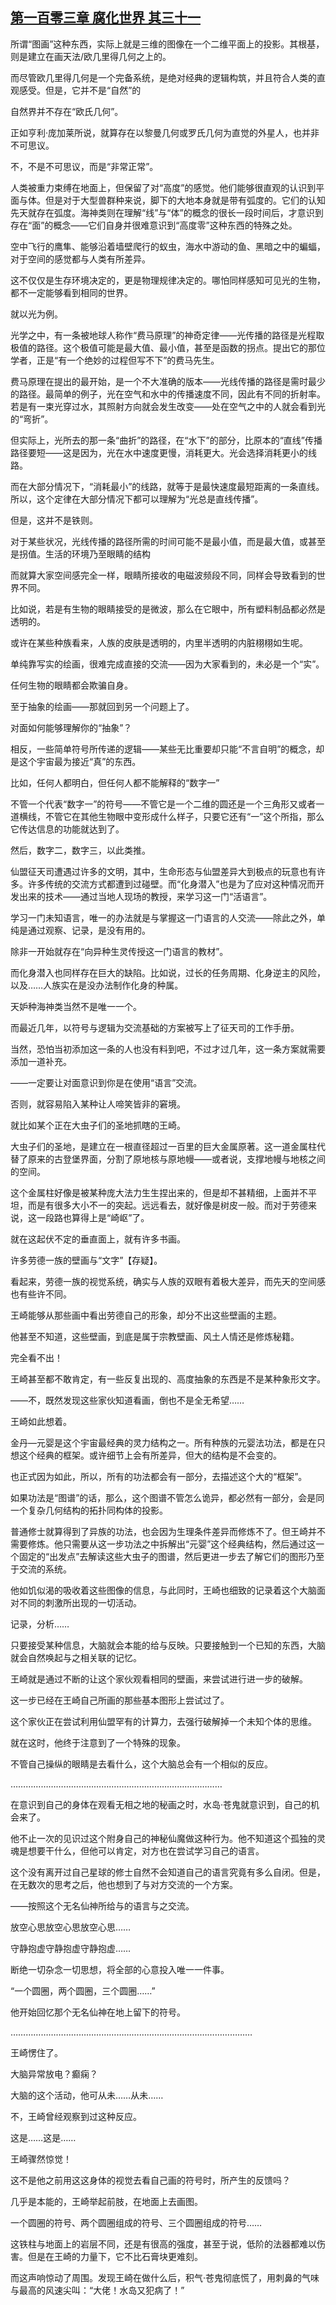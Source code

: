 ## [第一百零三章 腐化世界 其三十一](https://www.xxbiquge.com/11_11207/9211762.html)


  所谓“图画”这种东西，实际上就是三维的图像在一个二维平面上的投影。其根基，则是建立在画天法/欧几里得几何之上的。

  而尽管欧几里得几何是一个完备系统，是绝对经典的逻辑构筑，并且符合人类的直观感受。但是，它并不是“自然”的

  自然界并不存在“欧氏几何”。

  正如亨利·庞加莱所说，就算存在以黎曼几何或罗氏几何为直觉的外星人，也并非不可思议。

  不，不是不可思议，而是“非常正常”。

  人类被重力束缚在地面上，但保留了对“高度”的感觉。他们能够很直观的认识到平面与体。但是对于大型兽群种来说，脚下的大地本身就是带有弧度的。它们的认知先天就存在弧度。海神类则在理解“线”与“体”的概念的很长一段时间后，才意识到存在“面”的概念——它们自身并很难意识到“高度零”这种东西的特殊之处。

  空中飞行的鹰隼、能够沿着墙壁爬行的蚁虫，海水中游动的鱼、黑暗之中的蝙蝠，对于空间的感觉都与人类有所差异。

  这不仅仅是生存环境决定的，更是物理规律决定的。哪怕同样感知可见光的生物，都不一定能够看到相同的世界。

  就以光为例。

  光学之中，有一条被地球人称作“费马原理”的神奇定律——光传播的路径是光程取极值的路径。这个极值可能是最大值、最小值，甚至是函数的拐点。提出它的那位学者，正是“有一个绝妙的过程但写不下”的费马先生。

  费马原理在提出的最开始，是一个不大准确的版本——光线传播的路径是需时最少的路径。最简单的例子，光在空气和水中的传播速度不同，因此有不同的折射率。若是有一束光穿过水，其照射方向就会发生改变——处在空气之中的人就会看到光的“弯折”。

  但实际上，光所去的那一条“曲折”的路径，在“水下”的部分，比原本的“直线”传播路径要短——这是因为，光在水中速度更慢，消耗更大。光会选择消耗更小的线路。

  而在大部分情况下，“消耗最小”的线路，就等于是最快速度最短距离的一条直线。所以，这个定律在大部分情况下都可以理解为“光总是直线传播”。

  但是，这并不是铁则。

  对于某些状况，光线传播的路径所需的时间可能不是最小值，而是最大值，或甚至是拐值。生活的环境乃至眼睛的结构

  而就算大家空间感完全一样，眼睛所接收的电磁波频段不同，同样会导致看到的世界不同。

  比如说，若是有生物的眼睛接受的是微波，那么在它眼中，所有塑料制品都必然是透明的。

  或许在某些种族看来，人族的皮肤是透明的，内里半透明的内脏栩栩如生呢。

  单纯靠写实的绘画，很难完成直接的交流——因为大家看到的，未必是一个“实”。

  任何生物的眼睛都会欺骗自身。

  至于抽象的绘画——那就回到另一个问题上了。

  对面如何能够理解你的“抽象”？

  相反，一些简单符号所传递的逻辑——某些无比重要却只能“不言自明”的概念，却是这个宇宙最为接近“真”的东西。

  比如，任何人都明白，但任何人都不能解释的“数字一”

  不管一个代表“数字一”的符号——不管它是一个二维的圆还是一个三角形又或者一道横线，不管它在其他生物眼中变形成什么样子，只要它还有“一”这个所指，那么它传达信息的功能就达到了。

  然后，数字二，数字三，以此类推。

  仙盟征天司遭遇过许多的文明，其中，生命形态与仙盟差异大到极点的玩意也有许多。许多传统的交流方式都遭到过碰壁。而“化身潜入”也是为了应对这种情况而开发出来的技术——通过当地人现场的教授，来学习这一门“活语言”。

  学习一门未知语言，唯一的办法就是与掌握这一门语言的人交流——除此之外，单纯是通过观察、记录，是没有用的。

  除非一开始就存在“向异种生灵传授这一门语言的教材”。

  而化身潜入也同样存在巨大的缺陷。比如说，过长的任务周期、化身逆主的风险，以及……人族实在是没办法制作化身的种属。

  天妒种海神类当然不是唯一一个。

  而最近几年，以符号与逻辑为交流基础的方案被写上了征天司的工作手册。

  当然，恐怕当初添加这一条的人也没有料到吧，不过才过几年，这一条方案就需要添加一道补充。

  ——一定要让对面意识到你是在使用“语言”交流。

  否则，就容易陷入某种让人啼笑皆非的窘境。

  就比如某个正在大虫子们的圣地抓瞎的王崎。

  大虫子们的圣地，是建立在一根直径超过一百里的巨大金属原著。这一道金属柱代替了原来的古登堡界面，分割了原地核与原地幔——或者说，支撑地幔与地核之间的空间。

  这个金属柱好像是被某种庞大法力生生捏出来的，但是却不甚精细，上面并不平坦，而是有很多大小不一的突起。远远看去，就好像是树皮一般。而对于劳德来说，这一段路也算得上是“崎岖”了。

  就在这起伏不定的垂直面上，就有许多书画。

  许多劳德一族的壁画与“文字”【存疑】。

  看起来，劳德一族的视觉系统，确实与人族的双眼有着极大差异，而先天的空间感也有些许不同。

  王崎能够从那些画中看出劳德自己的形象，却分不出这些壁画的主题。

  他甚至不知道，这些壁画，到底是属于宗教壁画、风土人情还是修炼秘籍。

  完全看不出！

  王崎甚至都不敢肯定，有一些反复出现的、高度抽象的东西是不是某种象形文字。

  ——不，既然发现这些家伙知道看画，倒也不是全无希望……

  王崎如此想着。

  金丹—元婴是这个宇宙最经典的灵力结构之一。所有种族的元婴法功法，都是在只想这个经典的框架。或许细节上会有所差异，但大的结构是不会变的。

  也正式因为如此，所以，所有的功法都会有一部分，去描述这个大的“框架”。

  如果功法是“图谱”的话，那么，这个图谱不管怎么诡异，都必然有一部分，会是同一个复杂几何结构的拓扑同构体的投影。

  普通修士就算得到了异族的功法，也会因为生理条件差异而修炼不了。但王崎并不需要修炼。他只需要从这一步功法之中拆解出“元婴”这个经典结构，然后通过这一个固定的“出发点”去解读这些大虫子的图谱，然后更进一步去了解它们的图形乃至于交流的系统。

  他如饥似渴的吸收着这些图像的信息，与此同时，王崎也细致的记录着这个大脑面对不同的刺激所出现的一切活动。

  记录，分析……

  只要接受某种信息，大脑就会本能的给与反映。只要接触到一个已知的东西，大脑就会自然唤起与之相关联的记忆。

  王崎就是通过不断的让这个家伙观看相同的壁画，来尝试进行进一步的破解。

  这一步已经在王崎自己所画的那些基本图形上尝试过了。

  这个家伙正在尝试利用仙盟罕有的计算力，去强行破解掉一个未知个体的思维。

  就在这时，他终于注意到了一个特殊的现象。

  不管自己操纵的眼睛是去看什么，这个大脑总会有一个相似的反应。

  …………………………………………………………………………

  在意识到自己的身体在观看无相之地的秘画之时，水岛·苍鬼就意识到，自己的机会来了。

  他不止一次的见识过这个附身自己的神秘仙魔做这种行为。他不知道这个孤独的灵魂是想要干什么，但他可以肯定，对方也在尝试学习自己的语言。

  这个没有离开过自己星球的修士自然不会知道自己的语言究竟有多么自闭。但是，在无数次的思考之后，他也想到了与对方交流的一个方案。

  ——按照这个无名仙神所给与的语言与之交流。

  放空心思放空心思放空心思……

  守静抱虚守静抱虚守静抱虚……

  断绝一切杂念一切思想，将全部的心意投入唯一一件事。

  “一个圆圈，两个圆圈，三个圆圈……”

  他开始回忆那个无名仙神在地上留下的符号。

  ……………………………………………………………………………………

  王崎愣住了。

  大脑异常放电？癫痫？

  大脑的这个活动，他可从未……从未……

  不，王崎曾经观察到过这种反应。

  这是……这是……

  王崎骤然惊觉！

  这不是他之前用这这身体的视觉去看自己画的符号时，所产生的反馈吗？

  几乎是本能的，王崎举起前肢，在地面上去画图。

  一个圆圈的符号、两个圆圈组成的符号、三个圆圈组成的符号……

  这铁柱与地面上的岩层不同，还是有很高的强度，甚至于说，低阶的法器都难以伤害。但是在王崎的力量下，它不比石膏块更难刻。

  而这声响惊动了周围。发现王崎在做什么后，积气·苍鬼彻底慌了，用刺鼻的气味与最高的风速尖叫：“大佬！水岛又犯病了！”
